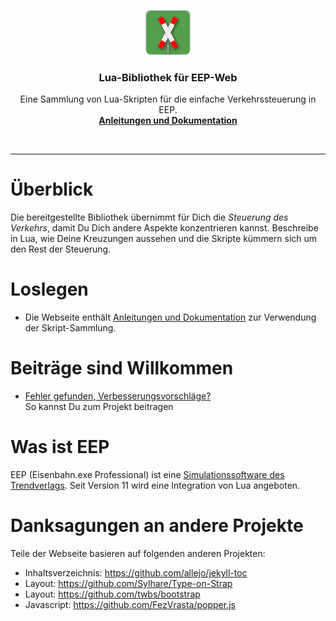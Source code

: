 <p align="center">
  <a href="http://andreas-kreuz.github.io/ak-lua-bibliothek-fuer-eep">
    <img src="assets/img/eep-web-logo-shadow-72.png" alt="" width=72 height=72>
  </a>

  <h3 align="center">Lua-Bibliothek für EEP-Web</h3>

  <p align="center">
    Eine Sammlung von Lua-Skripten für die einfache Verkehrssteuerung in EEP.
    <br>
    <a href="http://andreas-kreuz.github.io/ak-lua-bibliothek-fuer-eep"><strong>Anleitungen und Dokumentation</strong></a>
  </p>
</p>
<br>
<hr>

# Überblick

Die bereitgestellte Bibliothek übernimmt für Dich die _Steuerung des Verkehrs_, damit Du Dich andere Aspekte konzentrieren kannst. Beschreibe in Lua, wie Deine Kreuzungen aussehen und die Skripte kümmern sich um den Rest der Steuerung.

# Loslegen

* Die Webseite enthält [Anleitungen und Dokumentation](http://andreas-kreuz.github.io/ak-lua-bibliothek-fuer-eep) zur Verwendung der Skript-Sammlung.

# Beiträge sind Willkommen

* [Fehler gefunden, Verbesserungsvorschläge?](CONTRIBUTING.md) <br>So kannst Du zum Projekt beitragen

# Was ist EEP

EEP (Eisenbahn.exe Professional) ist eine [Simulationssoftware des Trendverlags](https://trendverlag.com/was-ist-eep-eisenbahn-exe.html). Seit Version 11 wird eine Integration von Lua angeboten.

# Danksagungen an andere Projekte

Teile der Webseite basieren auf folgenden anderen Projekten:

* Inhaltsverzeichnis: <https://github.com/allejo/jekyll-toc>
* Layout: <https://github.com/Sylhare/Type-on-Strap>
* Layout: <https://github.com/twbs/bootstrap>
* Javascript: <https://github.com/FezVrasta/popper.js>
